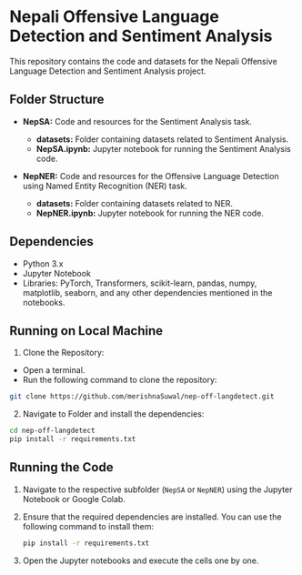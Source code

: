 # Nepali Offensive Language Detection and Sentiment Analysis

This repository contains the code and datasets for the Nepali Offensive Language Detection and Sentiment Analysis project.

## Folder Structure

- **NepSA:** Code and resources for the Sentiment Analysis task.
  - **datasets:** Folder containing datasets related to Sentiment Analysis.
  - **NepSA.ipynb:** Jupyter notebook for running the Sentiment Analysis code.

- **NepNER:** Code and resources for the Offensive Language Detection using Named Entity Recognition (NER) task.
  - **datasets:** Folder containing datasets related to NER.
  - **NepNER.ipynb:** Jupyter notebook for running the NER code.

## Dependencies

- Python 3.x
- Jupyter Notebook
- Libraries: PyTorch, Transformers, scikit-learn, pandas, numpy, matplotlib, seaborn, and any other dependencies mentioned in the notebooks.

## Running on Local Machine

1. Clone the Repository:
 - Open a terminal.
 - Run the following command to clone the repository:

 ```bash
 git clone https://github.com/merishnaSuwal/nep-off-langdetect.git
```

2. Navigate to Folder and install the dependencies:

```bash
cd nep-off-langdetect
pip install -r requirements.txt
```


## Running the Code

1. Navigate to the respective subfolder (`NepSA` or `NepNER`) using the Jupyter Notebook or Google Colab.
2. Ensure that the required dependencies are installed. You can use the following command to install them:

   ```bash
   pip install -r requirements.txt
   
3. Open the Jupyter notebooks and execute the cells one by one.
